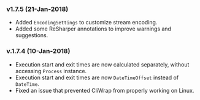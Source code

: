 ### v1.7.5 (21-Jan-2018)

- Added `EncodingSettings` to customize stream encoding.
- Added some ReSharper annotations to improve warnings and suggestions.

### v.1.7.4 (10-Jan-2018)

- Execution start and exit times are now calculated separately, without accessing `Process` instance.
- Execution start and exit times are now `DateTimeOffset` instead of `DateTime`.
- Fixed an issue that prevented CliWrap from properly working on Linux.